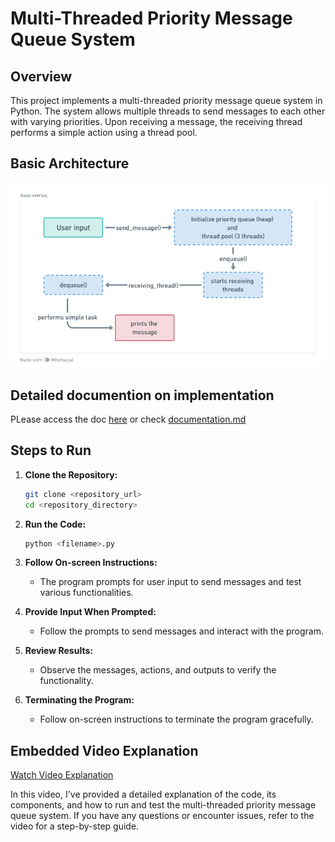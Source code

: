 # Multi-Threaded Priority Message Queue System

## Overview

This project implements a multi-threaded priority message queue system in Python. The system allows multiple threads to send messages to each other with varying priorities. Upon receiving a message, the receiving thread performs a simple action using a thread pool.


## Basic Architecture

![Architecture Diagram](https://github.com/tknishh/assignment-ai-planet/blob/master/Ai-Planet.png)

## Detailed documention on implementation

PLease access the doc [here](https://docs.google.com/document/d/1UjUhsqujDPqQuT2Wb4NEYX2C-TESM4VYxFDL7noD_gM/edit?usp=sharing) or check [documentation.md](https://github.com/tknishh/assignment-ai-planet/blob/master/documentation/documentation.md)

## Steps to Run

1. **Clone the Repository:**
   ```bash
   git clone <repository_url>
   cd <repository_directory>
   ```

2. **Run the Code:**
   ```bash
   python <filename>.py
   ```

3. **Follow On-screen Instructions:**
   - The program prompts for user input to send messages and test various functionalities.

4. **Provide Input When Prompted:**
   - Follow the prompts to send messages and interact with the program.

5. **Review Results:**
   - Observe the messages, actions, and outputs to verify the functionality.

6. **Terminating the Program:**
   - Follow on-screen instructions to terminate the program gracefully.

## Embedded Video Explanation

[Watch Video Explanation](insert_youtube_video_url_here)

In this video, I've provided a detailed explanation of the code, its components, and how to run and test the multi-threaded priority message queue system. If you have any questions or encounter issues, refer to the video for a step-by-step guide.

